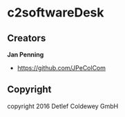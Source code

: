 # c2softwareDesk

## Creators

**Jan Penning**

* <https://github.com/JPeColCom>


## Copyright

copyright 2016 Detlef Coldewey GmbH

